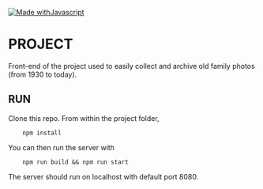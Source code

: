[![Made withJavascript](https://img.shields.io/badge/Made%20with-Javascript-yellow?style=for-the-badge&logo=Javascript)](https://developer.mozilla.org/fr/docs/Web/JavaScript)
# PROJECT

Front-end of the project used to easily collect and archive old family photos (from 1930 to today). 

## RUN

Clone this repo. From within the project folder, 
```
    npm install
```
You can then run the server with 
```
    npm run build && npm run start
```
 The server should run on localhost with default port 8080.
